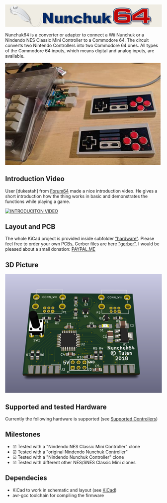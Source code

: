 ![Nunchuk64](logo.png)

Nunchuk64 is a converter or adapter to connect a Wii Nunchuk or a Nindendo NES Classic Mini Controller
to a Commodore 64. The circuit converts two Nintendo Controllers into two Commodore 64 ones.
All types of the Commodore 64 inputs, which means digital and analog inputs, are available.

![Picture](in_action.jpg)

## Introduction Video
User [dukestah] from [Forum64](https://www.forum64.de) made a nice introduction video.
He gives a short introduction how the thing works in basic and demonstrates the functions while playing a game.

[![INTRODUCITON VIDEO](http://img.youtube.com/vi/LK__4W44_HA/0.jpg)](http://www.youtube.com/watch?v=LK__4W44_HA)


## Layout and PCB
The whole KiCad project is provided inside subfolder ["hardware"](./hardware).
Please feel free to order your own PCBs, Gerber files are here ["gerber"](./hardware/nunchuk64/gerber).
I would be pleased about a small donation: [PAYPAL.ME](https://www.paypal.me/RobertGrasboeck)

## 3D Picture
![3d Picture](nunchuk64.png)

## Supported and tested Hardware
Currently the following hardware is supported (see [Supported Controllers](./supported_controllers))

## Milestones
- ☑ Tested with a "Nindendo NES Classic Mini Controller" clone
- ☑ Tested with a "original Nindendo Nunchuk Controller"
- ☑ Tested with a "Nindendo Nunchuk Controller" clone
- ☑ Tested with different other NES/SNES Classic Mini clones

## Dependecies
- KiCad to work in schematic and layout (see [KiCad](http://kicad-pcb.org/))
- avr-gcc toolchain for compiling the firmware
